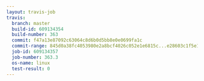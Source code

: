 ```yaml
---
layout: travis-job
travis:
  branch: master
  build-id: 609134354
  build-number: 363
  commit: f47a13e87092c63064c8d6b0d5bb8e0e0699fa1c
  commit-range: 845d0a38fc4053980e2a8bcf4026c052e1e6815c...e28603c1f5e17f5cc435adcd9130ae6e81a46f44
  job-id: 609134357
  job-number: 363.3
  os-name: linux
  test-result: 0
---
```

